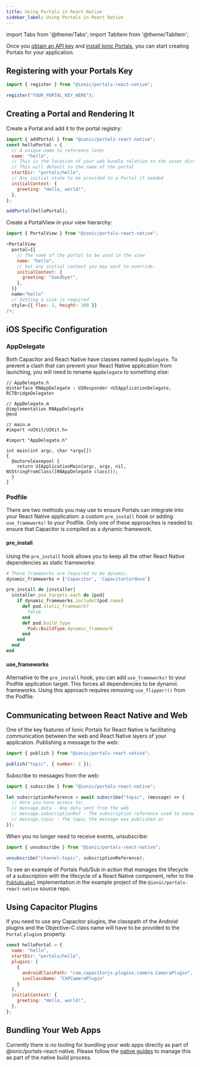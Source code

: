 ```yaml
---
title: Using Portals in React Native
sidebar_label: Using Portals in React Native
---
```


import Tabs from '@theme/Tabs';
import TabItem from '@theme/TabItem';

Once you [obtain an API key](./guide#signup) and [install Ionic Portals](./guide#install), you can start creating Portals for your application.

## Registering with your Portals Key

```javascript
import { register } from "@ionic/portals-react-native";

register("YOUR_PORTAL_KEY_HERE");
```

## Creating a Portal and Rendering It

Create a Portal and add it to the portal registry:

```javascript
import { addPortal } from "@ionic/portals-react-native";
const helloPortal = {
  // A unique name to reference later
  name: "hello",
  // This is the location of your web bundle relative to the asset directory in Android and Bundle.main in iOS
  // This will default to the name of the portal
  startDir: "portals/hello",
  // Any initial state to be provided to a Portal if needed
  initialContext: {
    greeting: "Hello, world!",
  },
};

addPortal(helloPortal);
```

Create a PortalView in your view hierarchy:

```javascript
import { PortalView } from "@ionic/portals-react-native";

<PortalView
  portal={{
    // The name of the portal to be used in the view
    name: "hello",
    // Set any initial context you may want to override.
    initialContext: {
      greeting: "Goodbye!",
    },
  }}
  name="hello"
  // Setting a size is required
  style={{ flex: 1, height: 300 }}
/>;
```

## iOS Specific Configuration

### AppDelegate

Both Capacitor and React Native have classes named `AppDelegate`. To prevent a clash that can prevent your React Native application from launching,
you will need to rename `AppDelegate` to something else:

```objc
// AppDelegate.h
@interface RNAppDelegate : UIResponder <UIApplicationDelegate, RCTBridgeDelegate>
```

```objc
// AppDelegate.m
@implementation RNAppDelegate
@end
```

```objc
// main.m
#import <UIKit/UIKit.h>

#import "AppDelegate.h"

int main(int argc, char *argv[])
{
  @autoreleasepool {
    return UIApplicationMain(argc, argv, nil, NSStringFromClass([RNAppDelegate class]));
  }
}
```

### Podfile

There are two methods you may use to ensure Portals can integrate into your React Native application: a custom `pre_install` hook or adding `use_frameworks!` to your Podfile. Only one of these approaches is needed to ensure that Capacitor is compiled as a dynamic framework.

#### pre_install

Using the `pre_install` hook allows you to keep all the other React Native dependencies as static frameworks:

```ruby
# These frameworks are required to be dynamic.
dynamic_frameworks = ['Capacitor', 'CapacitorCordova']

pre_install do |installer|
  installer.pod_targets.each do |pod|
    if dynamic_frameworks.include?(pod.name)
      def pod.static_framework?
        false
      end
      def pod.build_type
        Pod::BuildType.dynamic_framework
      end
    end
  end
end
```

#### use_frameworks

Alternative to the `pre_install` hook, you can add `use_frameworks!` to your Podfile application target. This forces all dependencies to be dynamic frameworks. Using this approach requires removing `use_flipper!()` from the Podfile.

## Communicating between React Native and Web

One of the key features of Ionic Portals for React Native is facilitating communication between the web and React Native layers of your application.
Publishing a message to the web:

```javascript
import { publish } from "@ionic/portals-react-native";

publish("topic", { number: 1 });
```

Subscribe to messages from the web:

```javascript
import { subscribe } from "@ionic/portals-react-native";

let subscriptionReference = await subscribe("topic", (message) => {
  // Here you have access to:
  // message.data - Any data sent from the web
  // message.subscriptionRef - The subscription reference used to manage the lifecycle of the subscription
  // message.topic - The topic the message was published on
});
```

When you no longer need to receive events, unsubscribe:

```javascript
import { unsubscribe } from "@ionic/portals-react-native";

unsubscribe("channel:topic", subscriptionReference);
```

To see an example of Portals Pub/Sub in action that manages the lifecycle of a subscription with the lifecycle of a React Native component, refer to the [`PubSubLabel`](https://github.com/ionic-team/react-native-ionic-portals/blob/af19df0d66059d85ab8dde493504368c3bf39127/example/App.tsx#L53) implementation in the example project of the `@ionic/portals-react-native` source repo.

## Using Capacitor Plugins

If you need to use any Capacitor plugins, the classpath of the Android plugins and the Objective-C class name will have to be provided to the `Portal` `plugins` property.

```javascript
const helloPortal = {
  name: "hello",
  startDir: "portals/hello",
  plugins: [
    {
      androidClassPath: "com.capacitorjs.plugins.camera.CameraPlugin",
      iosClassName: "CAPCameraPlugin"
    }
  ],
  initialContext: {
    greeting: "Hello, world!",
  },
};
```

## Bundling Your Web Apps

Currently there is no tooling for bundling your web apps directly as part of @ionic/portals-react-native. Please follow the [native guides](./how-to/pull-in-web-bundle#setup-the-web-asset-directory) to manage this as part of the native build process.
